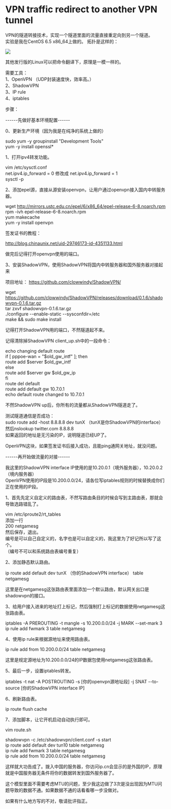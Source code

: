 # VPN traffic redirect to another VPN tunnel
VPN的隧道转接技术，实现一个隧道里面的流量直接重定向到另一个隧道。  
实验是我在CentOS 6.5 x86_64上做的。 
拓扑是这样的：  

![](https://i.imgur.com/KscYo1A.png)

其他发行版的Linux可以把命令翻译下，原理是一模一样的。  

需要工具：  
1、OpenVPN （UDP封装速度快，效率高。）   
2、ShadowVPN  
3、IP rule  
4、iptables   

步骤：  

------先做好基本环境配置------  

0、更新生产环境（因为我是在纯净的系统上做的）  

sudo yum -y groupinstall "Development Tools"  
yum -y install openssl*  

1、打开ipv4转发功能。  

vim /etc/sysctl.conf  
net.ipv4.ip_forward = 0 修改成 net.ipv4.ip_forward = 1  
sysctl -p  

2、添加epel源，直接从源安装openvpn，让用户通过openvpn接入国内中转服务器。  

wget http://mirrors.ustc.edu.cn/epel/6/x86_64/epel-release-6-8.noarch.rpm  
rpm -ivh epel-release-6-8.noarch.rpm  
yum makecache  
yum -y install openvpn  

签发证书的教程：  

http://blog.chinaunix.net/uid-29746173-id-4351133.html  

做完后记得打开openvpn使用的端口。  

3、安装ShadowVPN，使用ShadowVPN将国内中转服务器和国外服务器对接起来  

项目地址： https://github.com/clowwindy/ShadowVPN/  

wget https://github.com/clowwindy/ShadowVPN/releases/download/0.1.6/shadowvpn-0.1.6.tar.gz  
tar zxvf shadowvpn-0.1.6.tar.gz  
./configure --enable-static --sysconfdir=/etc  
make && sudo make install  

记得打开ShadowVPN用的端口，不然隧道起不来。  

记得清除掉ShadowVPN client_up.sh中的一段命令：  
 
echo changing default route  
if [ pppoe-wan = "$old_gw_intf" ]; then  
route add $server $old_gw_intf  
else  
route add $server gw $old_gw_ip  
fi  
route del default  
route add default gw 10.7.0.1  
echo default route changed to 10.7.0.1  

不然ShadowVPN up后，你所有的流量都从ShadowVPN隧道走了。  

测试隧道通信是否成功：  
sudo route add -host 8.8.8.8 dev tunX （tunX是你ShadowVPN的interface）  
然后nslookup twitter.com 8.8.8.8  
如果返回的地址是无污染的IP，说明隧道已经UP了。  

OpenVPN这块，如果签发证书后接入成功，且能ping通网关地址，就没问题。  

------再开始做流量的对接------  

我这里的ShadowVPN interface IP使用的是10.20.0.1（境外服务器），10.20.0.2（境内服务器）  
OpenVPN使用的IP段是10.200.0.0/24，请各位写iptables规则的时候替换成你们正在使用的IP段。  

1、首先先定义自定义的路由表，不然写路由条目的时候会写到主路由表，那就会导致选路错乱了。  

vim /etc/iproute2/rt_tables  
添加一行  
200 netgamesg   
然后保存，退出。  
编号是可以自己自定义的，名字也是可以自定义的，我这里为了好记所以写了这个。  
（编号不可以和系统路由表编号重复）  

2、添加静态默认路由。  

ip route add default dev tunX （你的ShadowVPN interface） table netgamesg  

这里是在netgamesg这张路由表里面添加一个默认路由，默认网关出口是shadowvpn的接口。  

3、给用户接入进来的地址打上标记，然后强制打上标记的数据使用netgamesg这张路由表。  

iptables -A PREROUTING -t mangle -s 10.200.0.0/24 -j MARK --set-mark 3  
ip rule add fwmark 3 table netgamesg  

4、使用ip rule来根据源地址来使用路由表。  

ip rule add from 10.200.0.0/24 table netgamesg  

这里是规定源地址为10.200.0.0/24的IP数据包使用netgamesg这张路由表。  

5、最后一步，设置iptables转发。  

iptables -t nat -A POSTROUTING -s [你的openvpn源地址段] -j SNAT --to-source [你的ShadowVPN interface IP]  

6、刷新路由表。  

ip route flush cache  

7、添加脚本，让它开机启动自动执行即可。  

vim route.sh  

shadowvpn -c /etc/shadowvpn/client.conf -s start  
ip route add default dev tun10 table netgamesg  
ip rule add fwmark 3 table netgamesg  
ip rule add from 10.200.0.0/24 table netgamesg  

这样就大功告成了。拨入中国的服务器，你访问ip.cn会显示的是外国的IP，原理就是中国服务器无条件将你的数据转发到国外服务器了。  

这个模型里面不需要考虑MTU的问题，至少我这边做了3次是没出现因为MTU问题导致的数据不通。如果数据不通的话看看哪一步没做对。  

如果有什么地方写的不对，敬请批评指正。  
